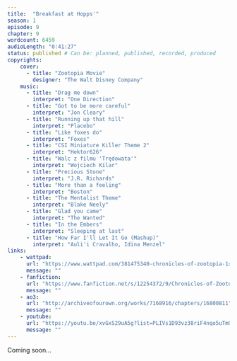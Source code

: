 ```yaml
---
title:  "Breakfast at Hopps'"
season: 1
episode: 9
chapter: 9
wordcount: 6459
audioLength: "0:41:27"
status: published # Can be: planned, published, recorded, produced
copyrights:
    cover:
      - title: "Zootopia Movie"
        designer: "The Walt Disney Company"
    music:
      - title: "Drag me down"
        interpret: "One Direction"
      - title: "Got to be more careful"
        interpret: "Jon Cleary"
      - title: "Running up that hill"
        interpret: "Placebo"
      - title: "Like foxes do"
        interpret: "Foxes"
      - title: "CSI Miniature Killer Theme 2"
        interpret: "Hektor626"
      - title: "Walc z filmu 'Trędowata'"
        interpret: "Wojciech Kilar"
      - title: "Precious Stone"
        interpret: "J.R. Richards"
      - title: "More than a feeling"
        interpret: "Boston"
      - title: "The Mentalist Theme"
        interpret: "Blake Neely"
      - title: "Glad you came"
        interpret: "The Wanted"
      - title: "In the Embers"
        interpret: "Sleeping at last"
      - title: "How Far I'll Let It Go (Mashup)"
        interpret: "Auli'i Cravalho, Idina Menzel"
links:
    - wattpad:
      url: "https://www.wattpad.com/381475340-chronicles-of-zootopia-1x09-breakfast-at-hopps%27"
      message: ""
    - fanfiction:
      url: "https://www.fanfiction.net/s/12254372/9/Chronicles-of-Zootopia"
      message: ""
    - ao3:
      url: "http://archiveofourown.org/works/7168916/chapters/16800811"
      message: ""
    - youtube:
      url: "https://youtu.be/xvGxS29uA5g?list=PLIVs1D93vz38riF4nqo5uTmGpoU1yWeko"
      message: ""
---
```

Coming soon...